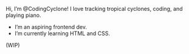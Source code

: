 Hi, I’m @CodingCyclone! I love tracking tropical cyclones, coding, and playing piano.


- I’m an aspiring frontend dev. 
- I’m currently learning HTML and CSS.

(WIP)
